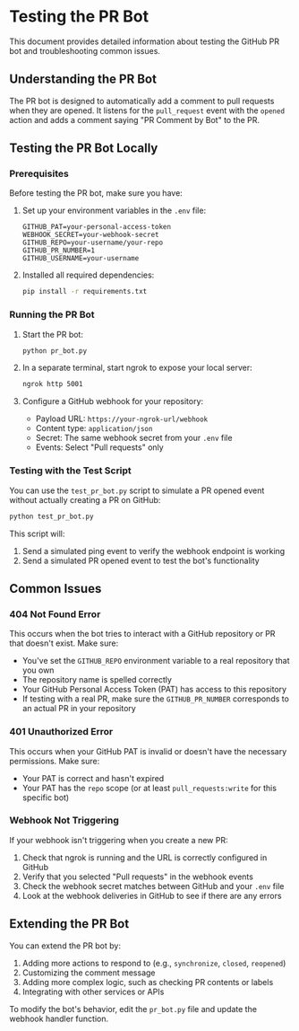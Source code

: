 # Testing the PR Bot

This document provides detailed information about testing the GitHub PR bot and troubleshooting common issues.

## Understanding the PR Bot

The PR bot is designed to automatically add a comment to pull requests when they are opened. It listens for the `pull_request` event with the `opened` action and adds a comment saying "PR Comment by Bot" to the PR.

## Testing the PR Bot Locally

### Prerequisites

Before testing the PR bot, make sure you have:

1. Set up your environment variables in the `.env` file:
   ```
   GITHUB_PAT=your-personal-access-token
   WEBHOOK_SECRET=your-webhook-secret
   GITHUB_REPO=your-username/your-repo
   GITHUB_PR_NUMBER=1
   GITHUB_USERNAME=your-username
   ```

2. Installed all required dependencies:
   ```bash
   pip install -r requirements.txt
   ```

### Running the PR Bot

1. Start the PR bot:
   ```bash
   python pr_bot.py
   ```

2. In a separate terminal, start ngrok to expose your local server:
   ```bash
   ngrok http 5001
   ```

3. Configure a GitHub webhook for your repository:
   - Payload URL: `https://your-ngrok-url/webhook`
   - Content type: `application/json`
   - Secret: The same webhook secret from your `.env` file
   - Events: Select "Pull requests" only

### Testing with the Test Script

You can use the `test_pr_bot.py` script to simulate a PR opened event without actually creating a PR on GitHub:

```bash
python test_pr_bot.py
```

This script will:
1. Send a simulated ping event to verify the webhook endpoint is working
2. Send a simulated PR opened event to test the bot's functionality

## Common Issues

### 404 Not Found Error

This occurs when the bot tries to interact with a GitHub repository or PR that doesn't exist. Make sure:
- You've set the `GITHUB_REPO` environment variable to a real repository that you own
- The repository name is spelled correctly
- Your GitHub Personal Access Token (PAT) has access to this repository
- If testing with a real PR, make sure the `GITHUB_PR_NUMBER` corresponds to an actual PR in your repository

### 401 Unauthorized Error

This occurs when your GitHub PAT is invalid or doesn't have the necessary permissions. Make sure:
- Your PAT is correct and hasn't expired
- Your PAT has the `repo` scope (or at least `pull_requests:write` for this specific bot)

### Webhook Not Triggering

If your webhook isn't triggering when you create a new PR:
1. Check that ngrok is running and the URL is correctly configured in GitHub
2. Verify that you selected "Pull requests" in the webhook events
3. Check the webhook secret matches between GitHub and your `.env` file
4. Look at the webhook deliveries in GitHub to see if there are any errors

## Extending the PR Bot

You can extend the PR bot by:

1. Adding more actions to respond to (e.g., `synchronize`, `closed`, `reopened`)
2. Customizing the comment message
3. Adding more complex logic, such as checking PR contents or labels
4. Integrating with other services or APIs

To modify the bot's behavior, edit the `pr_bot.py` file and update the webhook handler function.
